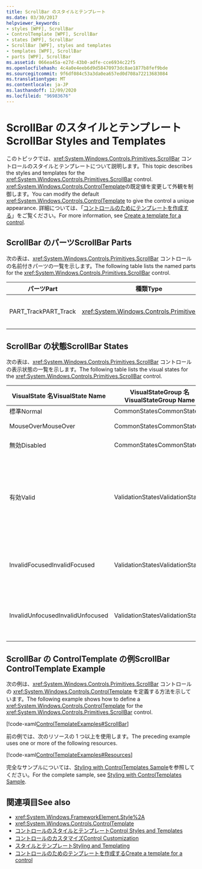 ```yaml
---
title: ScrollBar のスタイルとテンプレート
ms.date: 03/30/2017
helpviewer_keywords:
- styles [WPF], ScrollBar
- ControlTemplate [WPF], ScrollBar
- states [WPF], ScrollBar
- ScrollBar [WPF], styles and templates
- templates [WPF], ScrollBar
- parts [WPF], ScrollBar
ms.assetid: 066ea45a-e27d-43b0-adfe-cce6934c22f5
ms.openlocfilehash: 4c4a0e4eeb6d9d58470973dc8ae1877b8fef9bde
ms.sourcegitcommit: 9f6df084c53a3da0ea657ed0d708a72213683084
ms.translationtype: MT
ms.contentlocale: ja-JP
ms.lasthandoff: 12/09/2020
ms.locfileid: "96983676"
---
```

# <a name="scrollbar-styles-and-templates"></a><span data-ttu-id="e377d-102">ScrollBar のスタイルとテンプレート</span><span class="sxs-lookup"><span data-stu-id="e377d-102">ScrollBar Styles and Templates</span></span>
<span data-ttu-id="e377d-103">このトピックでは、<xref:System.Windows.Controls.Primitives.ScrollBar> コントロールのスタイルとテンプレートについて説明します。</span><span class="sxs-lookup"><span data-stu-id="e377d-103">This topic describes the styles and templates for the <xref:System.Windows.Controls.Primitives.ScrollBar> control.</span></span> <span data-ttu-id="e377d-104"><xref:System.Windows.Controls.ControlTemplate>の既定値を変更して外観を制御します。</span><span class="sxs-lookup"><span data-stu-id="e377d-104">You can modify the default <xref:System.Windows.Controls.ControlTemplate> to give the control a unique appearance.</span></span> <span data-ttu-id="e377d-105">詳細については、「[コントロールのためにテンプレートを作成する](/dotnet/desktop-wpf/themes/how-to-create-apply-template)」をご覧ください。</span><span class="sxs-lookup"><span data-stu-id="e377d-105">For more information, see [Create a template for a control](/dotnet/desktop-wpf/themes/how-to-create-apply-template).</span></span>  
  
## <a name="scrollbar-parts"></a><span data-ttu-id="e377d-106">ScrollBar のパーツ</span><span class="sxs-lookup"><span data-stu-id="e377d-106">ScrollBar Parts</span></span>  
 <span data-ttu-id="e377d-107">次の表は、<xref:System.Windows.Controls.Primitives.ScrollBar> コントロールの名前付きパーツの一覧を示します。</span><span class="sxs-lookup"><span data-stu-id="e377d-107">The following table lists the named parts for the <xref:System.Windows.Controls.Primitives.ScrollBar> control.</span></span>  
  
|<span data-ttu-id="e377d-108">パーツ</span><span class="sxs-lookup"><span data-stu-id="e377d-108">Part</span></span>|<span data-ttu-id="e377d-109">種類</span><span class="sxs-lookup"><span data-stu-id="e377d-109">Type</span></span>|<span data-ttu-id="e377d-110">説明</span><span class="sxs-lookup"><span data-stu-id="e377d-110">Description</span></span>|  
|-|-|-|  
|<span data-ttu-id="e377d-111">PART_Track</span><span class="sxs-lookup"><span data-stu-id="e377d-111">PART_Track</span></span>|<xref:System.Windows.Controls.Primitives.Track>|<span data-ttu-id="e377d-112"><xref:System.Windows.Controls.Primitives.ScrollBar> の位置を示す要素のコンテナー。</span><span class="sxs-lookup"><span data-stu-id="e377d-112">The container for the element that indicates the position of the <xref:System.Windows.Controls.Primitives.ScrollBar>.</span></span>|  
  
## <a name="scrollbar-states"></a><span data-ttu-id="e377d-113">ScrollBar の状態</span><span class="sxs-lookup"><span data-stu-id="e377d-113">ScrollBar States</span></span>  
 <span data-ttu-id="e377d-114">次の表は、<xref:System.Windows.Controls.Primitives.ScrollBar> コントロールの表示状態の一覧を示します。</span><span class="sxs-lookup"><span data-stu-id="e377d-114">The following table lists the visual states for the <xref:System.Windows.Controls.Primitives.ScrollBar> control.</span></span>  
  
|<span data-ttu-id="e377d-115">VisualState 名</span><span class="sxs-lookup"><span data-stu-id="e377d-115">VisualState Name</span></span>|<span data-ttu-id="e377d-116">VisualStateGroup 名</span><span class="sxs-lookup"><span data-stu-id="e377d-116">VisualStateGroup Name</span></span>|<span data-ttu-id="e377d-117">説明</span><span class="sxs-lookup"><span data-stu-id="e377d-117">Description</span></span>|  
|----------------------|---------------------------|-----------------|  
|<span data-ttu-id="e377d-118">標準</span><span class="sxs-lookup"><span data-stu-id="e377d-118">Normal</span></span>|<span data-ttu-id="e377d-119">CommonStates</span><span class="sxs-lookup"><span data-stu-id="e377d-119">CommonStates</span></span>|<span data-ttu-id="e377d-120">既定の状態です。</span><span class="sxs-lookup"><span data-stu-id="e377d-120">The default state.</span></span>|  
|<span data-ttu-id="e377d-121">MouseOver</span><span class="sxs-lookup"><span data-stu-id="e377d-121">MouseOver</span></span>|<span data-ttu-id="e377d-122">CommonStates</span><span class="sxs-lookup"><span data-stu-id="e377d-122">CommonStates</span></span>|<span data-ttu-id="e377d-123">マウス ポインターがコントロール上に配置されます。</span><span class="sxs-lookup"><span data-stu-id="e377d-123">The mouse pointer is positioned over the control.</span></span>|  
|<span data-ttu-id="e377d-124">無効</span><span class="sxs-lookup"><span data-stu-id="e377d-124">Disabled</span></span>|<span data-ttu-id="e377d-125">CommonStates</span><span class="sxs-lookup"><span data-stu-id="e377d-125">CommonStates</span></span>|<span data-ttu-id="e377d-126">コントロールが無効になっています。</span><span class="sxs-lookup"><span data-stu-id="e377d-126">The control is disabled.</span></span>|  
|<span data-ttu-id="e377d-127">有効</span><span class="sxs-lookup"><span data-stu-id="e377d-127">Valid</span></span>|<span data-ttu-id="e377d-128">ValidationStates</span><span class="sxs-lookup"><span data-stu-id="e377d-128">ValidationStates</span></span>|<span data-ttu-id="e377d-129">このコントロールで <xref:System.Windows.Controls.Validation> クラスを使用し、<xref:System.Windows.Controls.Validation.HasError%2A?displayProperty=nameWithType> 添付プロパティは `false` です。</span><span class="sxs-lookup"><span data-stu-id="e377d-129">The control uses the <xref:System.Windows.Controls.Validation> class and the <xref:System.Windows.Controls.Validation.HasError%2A?displayProperty=nameWithType> attached property is `false`.</span></span>|  
|<span data-ttu-id="e377d-130">InvalidFocused</span><span class="sxs-lookup"><span data-stu-id="e377d-130">InvalidFocused</span></span>|<span data-ttu-id="e377d-131">ValidationStates</span><span class="sxs-lookup"><span data-stu-id="e377d-131">ValidationStates</span></span>|<span data-ttu-id="e377d-132"><xref:System.Windows.Controls.Validation.HasError%2A?displayProperty=nameWithType> 添付プロパティは `true` で、コントロールにフォーカスがあります。</span><span class="sxs-lookup"><span data-stu-id="e377d-132">The <xref:System.Windows.Controls.Validation.HasError%2A?displayProperty=nameWithType> attached property is `true` and the control has focus.</span></span>|  
|<span data-ttu-id="e377d-133">InvalidUnfocused</span><span class="sxs-lookup"><span data-stu-id="e377d-133">InvalidUnfocused</span></span>|<span data-ttu-id="e377d-134">ValidationStates</span><span class="sxs-lookup"><span data-stu-id="e377d-134">ValidationStates</span></span>|<span data-ttu-id="e377d-135"><xref:System.Windows.Controls.Validation.HasError%2A?displayProperty=nameWithType> 添付プロパティは `true` で、コントロールにフォーカスがありません。</span><span class="sxs-lookup"><span data-stu-id="e377d-135">The <xref:System.Windows.Controls.Validation.HasError%2A?displayProperty=nameWithType> attached property is `true` and the control does not have focus.</span></span>|  
  
## <a name="scrollbar-controltemplate-example"></a><span data-ttu-id="e377d-136">ScrollBar の ControlTemplate の例</span><span class="sxs-lookup"><span data-stu-id="e377d-136">ScrollBar ControlTemplate Example</span></span>  
 <span data-ttu-id="e377d-137">次の例は、<xref:System.Windows.Controls.Primitives.ScrollBar> コントロールの <xref:System.Windows.Controls.ControlTemplate> を定義する方法を示しています。</span><span class="sxs-lookup"><span data-stu-id="e377d-137">The following example shows how to define a <xref:System.Windows.Controls.ControlTemplate> for the <xref:System.Windows.Controls.Primitives.ScrollBar> control.</span></span>  
  
 [!code-xaml[ControlTemplateExamples#ScrollBar](~/samples/snippets/csharp/VS_Snippets_Wpf/ControlTemplateExamples/CS/resources/scrollbar.xaml#scrollbar)]  
  
 <span data-ttu-id="e377d-138">前の例では、次のリソースの 1 つ以上を使用します。</span><span class="sxs-lookup"><span data-stu-id="e377d-138">The preceding example uses one or more of the following resources.</span></span>  
  
 [!code-xaml[ControlTemplateExamples#Resources](~/samples/snippets/csharp/VS_Snippets_Wpf/ControlTemplateExamples/CS/resources/shared.xaml#resources)]  
  
 <span data-ttu-id="e377d-139">完全なサンプルについては、[Styling with ControlTemplates Sample](https://github.com/Microsoft/WPF-Samples/tree/master/Styles%20&%20Templates/IntroToStylingAndTemplating)を参照してください。</span><span class="sxs-lookup"><span data-stu-id="e377d-139">For the complete sample, see [Styling with ControlTemplates Sample](https://github.com/Microsoft/WPF-Samples/tree/master/Styles%20&%20Templates/IntroToStylingAndTemplating).</span></span>  
  
## <a name="see-also"></a><span data-ttu-id="e377d-140">関連項目</span><span class="sxs-lookup"><span data-stu-id="e377d-140">See also</span></span>

- <xref:System.Windows.FrameworkElement.Style%2A>
- <xref:System.Windows.Controls.ControlTemplate>
- [<span data-ttu-id="e377d-141">コントロールのスタイルとテンプレート</span><span class="sxs-lookup"><span data-stu-id="e377d-141">Control Styles and Templates</span></span>](control-styles-and-templates.md)
- [<span data-ttu-id="e377d-142">コントロールのカスタマイズ</span><span class="sxs-lookup"><span data-stu-id="e377d-142">Control Customization</span></span>](control-customization.md)
- [<span data-ttu-id="e377d-143">スタイルとテンプレート</span><span class="sxs-lookup"><span data-stu-id="e377d-143">Styling and Templating</span></span>](/dotnet/desktop-wpf/fundamentals/styles-templates-overview)
- [<span data-ttu-id="e377d-144">コントロールのためのテンプレートを作成する</span><span class="sxs-lookup"><span data-stu-id="e377d-144">Create a template for a control</span></span>](/dotnet/desktop-wpf/themes/how-to-create-apply-template)
